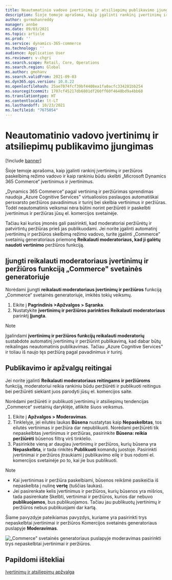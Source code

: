 ```yaml
---
title: Neautomatinio vadovo įvertinimų ir atsiliepimų publikavimo įjungimas
description: Šioje temoje aprašoma, kaip įgalinti rankinį įvertinimų ir peržiūros paskelbimą režimo vadovo ir kaip rankiniu būdu skelbti „Microsoft Dynamics 365 Commerce“ įvertinimus ir įvertinimus.
author: gvrmohanreddy
manager: annbe
ms.date: 09/03/2021
ms.topic: article
ms.prod: ''
ms.service: dynamics-365-commerce
ms.technology: ''
audience: Application User
ms.reviewer: v-chgri
ms.search.scope: Retail, Core, Operations
ms.search.region: Global
ms.author: gmohanv
ms.search.validFrom: 2021-09-03
ms.dyn365.ops.version: 10.0.22
ms.openlocfilehash: 25ae7074fcf39bf4408ea1fa0acfc334281bb254
ms.sourcegitcommit: 1707cf45217db6801df260ff60f4648bd9a4bb68
ms.translationtype: HT
ms.contentlocale: lt-LT
ms.lasthandoff: 10/23/2021
ms.locfileid: "7675054"
---
```

# <a name="enable-manual-publishing-of-ratings-and-reviews-by-a-moderator"></a>Neautomatinio vadovo įvertinimų ir atsiliepimų publikavimo įjungimas

[!include [banner](includes/banner.md)]

Šioje temoje aprašoma, kaip įgalinti rankinį įvertinimų ir peržiūros paskelbimą režimo vadovo ir kaip rankiniu būdu skelbti „Microsoft Dynamics 365 Commerce“ įvertinimus ir įvertinimus.

„Dynamics 365 Commerce“ pagal vertinimą ir peržiūrimas sprendimas naudoja „Azure Cognitive Services" virtualiosios paslaugos automatiškai persvarsto peržiūros pavadinimus ir turinį bei skelbia vertinimus ir peržiūras. Todėl neautomatinis veiksmai nėra būtini norint peržiūrėti ir paskelbti įvertinimus ir peržiūras jūsų el. komercijos svetainėje.

Tačiau kai kurios įmonės gali pasirinkti, kad moderatoriai peržiūrėtų ir patvirtintų peržiūras prieš jas publikuodami. Jei norite įgalinti automatinį įvertinimų ir peržiūros skelbimą režimo vadovo, turite įgalinti „Commerce" svetainių generatoriaus priemonę **Reikalauti moderatoriaus, kad ji galėtų naudoti vertinimo** peržiūros funkciją.

## <a name="enable-the-require-moderator-for-ratings-and-reviews-feature-in-commerce-site-builder"></a>Įjungti reikalauti moderatoriaus įvertinimų ir peržiūros funkciją „Commerce" svetainės generatoriuje

Norėdami įjungti **reikalauti moderatoriaus įvertinimų ir peržiūros** funkciją „Commerce“ svetainės generatoriuje, imkitės tokių veiksmų.

1. Eikite į **Pagrindinis \>Apžvalgos \> Sąranka**.
1. Nustatykite **įvertinimų ir peržiūros parinkties Reikalauti moderatoriaus** parinktį **Įjungta**.

> [!NOTE]
> Įgalindami **įvertinimų ir peržiūros funkcijų reikalauti moderatorių** sustabdote automatinį įvertinimų ir peržiūrint publikavimą, kad dabar būtų reikalingas neautomatinis publikavimas. Tačiau „Azure Cognitive Services" ir toliau iš naujo tęs peržiūrą pagal pavadinimus ir turinį.

<!--![Require moderator for ratings and reviews setting in Commerce site builder.](media/Ratings-reviews-settings-human-moderation.png)-->

## <a name="publish-ratings-and-reviews"></a>Publikavimo ir apžvalgų reitingai

Jei norite įgalinti **Reikalauti moderatoriaus reitingams ir peržiūroms** funkciją, moderatoriui reikia rankiniu būdu peržiūrėti ir publikuoti reitingus bei peržiūrėti siekiant juos parodyti jūsų el. komercijos saite.

Norėdami peržiūrėti ir publikuoti įvertinimų ir atsiliepimų tendencijas „Commerce“ svetainių daryklėje, atlikite šiuos veiksmus.

1. Eikite į **Apžvalgos \> Moderavimas**.
1. Tinklelyje, jei eilutės laukas **Būsena** nustatytas kaip **Nepaskelbtas**, tos eilutės vertinimas ir peržiūra dar nepublikuoti. Norėdami peržiūrėti tik nepaskelbtas įvertinimus ir peržiūras, pasirinkite **Būsena: reikia peržiūrėti** būsenos filtrą virš tinklelio.
1. Pasirinkite vieną ar daugiau įvertinimų ir peržiūros, kurių būsena yra **Nepaskelbta**, ir tada rinkitės **Publikuoti** komandų juostoje. Pasirinkti įvertinimai ir peržiūros įtraukiami į publikavimo eilę ir bus rodomi el. komercijos svetainėje po to, kai jie bus publikuoti.

> [!NOTE]
> - Kai įvertinimas ir peržiūra paskelbiami, būsenos reikšmė pasikeičia iš nepaskelbta į nulinę **vertę** (tuščias laukas).
> - Jei pasirenkate kelis įvertinimus ir peržiūros, kurių būsenos yra mišrios, tada pasirenkate Skelbti, vertinimai ir peržiūros, kurios dar nebuvo **publikuojamos**, bus publikuojamos. Tačiau jau publikuotų įvertinimų ir peržiūros nebus publikuojami dar kartą.

Šiame pavyzdyje pateikiamas pavyzdys, kuriame yra pasirinkti trys nepaskelbtai įvertinimai ir peržiūros Komercijos svetainės generatoriaus puslapyje **Moderavimas**.

![„Commerce" svetainės generatoriaus puslapyje moderavimas pasirinkti trys nepaskelbtai įvertinimai ir peržiūros.](media/Ratings-reviews-publishing-reviews.png)

<!--![Dynamics 365 Commerce - Ratings and Review configuration 2](media/Ratings-reviews-published-reviews.png)-->
<!--![Status filter](media/Ratings-reviews-published-reviews-status-filter.png)-->

## <a name="additional-resources"></a>Papildomi ištekliai

[Įvertinimų ir atsiliepimų apžvalga](ratings-reviews-overview.md)
